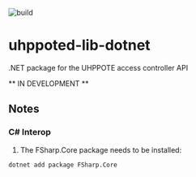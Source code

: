 ![build](https://github.com/uhppoted/uhppoted-lib-dotnet/workflows/build/badge.svg)

# uhppoted-lib-dotnet

.NET package for the UHPPOTE access controller API

** IN DEVELOPMENT **


## Notes

### C# Interop

1. The FSharp.Core package needs to be installed:
```
dotnet add package FSharp.Core
```